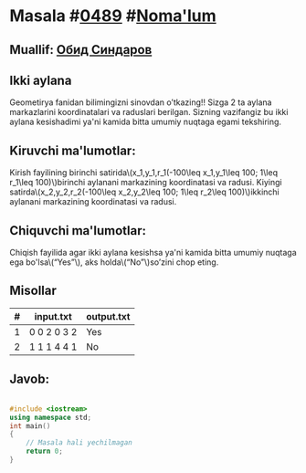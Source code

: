 
<h1>Masala #<a href="https://robocontest.uz/tasks/0489">0489</a> #<a href="https://robocontest.uz/tasks?category=1">Noma'lum</a></h1>
<h2> Muallif: <a href="https://robocontest.uz/profile/thecr4sh">Обид Синдаров</a></h2>
<h2>Ikki aylana</h2>
<p>Geometirya fanidan bilimingizni sinovdan o’tkazing!!
Sizga 2 ta aylana markazlarini koordinatalari va raduslari berilgan. Sizning vazifangiz bu ikki aylana kesishadimi ya'ni kamida bitta umumiy nuqtaga egami tekshiring.</p>
<h2>Kiruvchi ma'lumotlar:</h2>
<p>Kirish fayilining birinchi satirida\(x_1,y_1,r_1(-100\leq x_1,y_1\leq 100; 1\leq r_1\leq 100)\)birinchi aylanani markazining koordinatasi va radusi. Kiyingi satirda\(x_2,y_2,r_2(-100\leq x_2,y_2\leq 100; 1\leq r_2\leq 100)\)ikkinchi aylanani markazining koordinatasi va radusi.</p>
<h2>Chiquvchi ma'lumotlar:</h2>
<p>Chiqish fayilida agar ikki aylana kesishsa ya'ni kamida bitta umumiy nuqtaga ega bo'lsa\(“Yes”\), aks holda\(“No”\)so’zini chop eting.</p>
<h2>Misollar</h2>
<table>
    <thead>
        <tr>
            <th>#</th>
            <th>input.txt</th>
            <th>output.txt</th>
        </tr>
    </thead>
    <tbody>
            <tr>
                <td>1</td>
                <td>0 0 2
0 3 2</td>
                <td>Yes</td>
            </tr>
            <tr>
                <td>2</td>
                <td>1 1 1
4 4 1</td>
                <td>No</td>
            </tr>
    </tbody>
    </table>
    
<h2>Javob:</h2>

######
```cpp
#include <iostream>
using namespace std;
int main()
{
    // Masala hali yechilmagan
    return 0;
}
```
